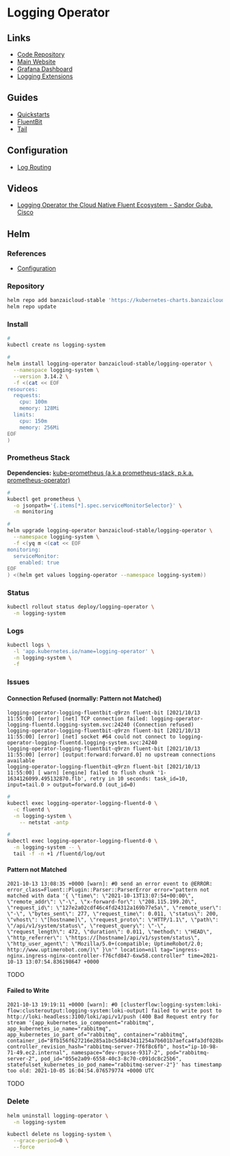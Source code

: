 # Logging Operator

## Links

- [Code Repository](https://github.com/banzaicloud/logging-operator)
- [Main Website](https://banzaicloud.com/products/logging-operator/)
- [Grafana Dashboard](https://grafana.com/grafana/dashboards/7752)
- [Logging Extensions](https://banzaicloud.com/docs/one-eye/logging-extensions/)

## Guides

- [Quickstarts](https://github.com/banzaicloud/logging-operator-docs/tree/master/docs/quickstarts)
- [FluentBit](https://banzaicloud.com/docs/one-eye/logging-operator/configuration/fluentbit/)
- [Tail](https://github.com/fluent/fluent-bit-docs/blob/1.3/input/tail.md)

## Configuration

- [Log Routing](https://github.com/banzaicloud/logging-operator-docs/blob/master/docs/configuration/log-routing.md)

## Videos

- [Logging Operator the Cloud Native Fluent Ecosystem - Sandor Guba, Cisco](https://www.youtube.com/watch?v=uWc7FgoBL60)

## Helm

### References

- [Configuration](https://github.com/banzaicloud/logging-operator/tree/master/charts/logging-operator#configuration)

### Repository

```sh
helm repo add banzaicloud-stable 'https://kubernetes-charts.banzaicloud.com'
helm repo update
```

### Install

```sh
#
kubectl create ns logging-system

#
helm install logging-operator banzaicloud-stable/logging-operator \
  --namespace logging-system \
  --version 3.14.2 \
  -f <(cat << EOF
resources:
  requests:
    cpu: 100m
    memory: 128Mi
  limits:
    cpu: 150m
    memory: 256Mi
EOF
)
```

<!--
createCustomResource: true
-->

### Prometheus Stack

**Dependencies:** [kube-prometheus (a.k.a prometheus-stack, p.k.a. prometheus-operator)](/prometheus/prometheus-stack.md)

```sh
#
kubectl get prometheus \
  -o jsonpath='{.items[*].spec.serviceMonitorSelector}' \
  -n monitoring

#
helm upgrade logging-operator banzaicloud-stable/logging-operator \
  --namespace logging-system \
  -f <(yq m <(cat << EOF
monitoring:
  serviceMonitor:
    enabled: true
EOF
) <(helm get values logging-operator --namespace logging-system))
```

### Status

```sh
kubectl rollout status deploy/logging-operator \
  -n logging-system
```

### Logs

```sh
kubectl logs \
  -l 'app.kubernetes.io/name=logging-operator' \
  -n logging-system \
  -f
```

### Issues

<!-- ####

```log
Normal   NotTriggerScaleUp  64s (x31 over 6m6s)     cluster-autoscaler  pod didn't trigger scale-up (it wouldn't fit if a new node is added): 2 node(s) didn't match node selector
Warning  FailedScheduling   15s (x7 over 4m17s)     default-scheduler   0/30 nodes are available: 1 Insufficient cpu, 1 node(s) had taint {node-role.kubernetes.io/master: }, that the pod didn't tolerate, 28 node(s) didn't match Pod's node affinity.
```

TODO -->

#### Connection Refused (normally: Pattern not Matched)

```log
logging-operator-logging-fluentbit-q9rzn fluent-bit [2021/10/13 11:55:00] [error] [net] TCP connection failed: logging-operator-logging-fluentd.logging-system.svc:24240 (Connection refused)
logging-operator-logging-fluentbit-q9rzn fluent-bit [2021/10/13 11:55:00] [error] [net] socket #64 could not connect to logging-operator-logging-fluentd.logging-system.svc:24240
logging-operator-logging-fluentbit-q9rzn fluent-bit [2021/10/13 11:55:00] [error] [output:forward:forward.0] no upstream connections available
logging-operator-logging-fluentbit-q9rzn fluent-bit [2021/10/13 11:55:00] [ warn] [engine] failed to flush chunk '1-1634126099.495132870.flb', retry in 10 seconds: task_id=10, input=tail.0 > output=forward.0 (out_id=0)
```

```sh
#
kubectl exec logging-operator-logging-fluentd-0 \
  -c fluentd \
  -n logging-system \
    -- netstat -antp

#
kubectl exec logging-operator-logging-fluentd-0 \
  -n logging-system -- \
  tail -f -n +1 /fluentd/log/out
```

#### Pattern not Matched

```log
2021-10-13 13:08:35 +0000 [warn]: #0 send an error event to @ERROR: error_class=Fluent::Plugin::Parser::ParserError error="pattern not matched with data '{ \"time\": \"2021-10-13T13:07:54+00:00\", \"remote_addr\": \"-\", \"x-forward-for\": \"208.115.199.20\", \"request_id\": \"127e2a02cdf46c4fd24312a169b77e5a\", \"remote_user\": \"-\", \"bytes_sent\": 277, \"request_time\": 0.011, \"status\": 200, \"vhost\": \"[hostname]\", \"request_proto\": \"HTTP/1.1\", \"path\": \"/api/v1/system/status\", \"request_query\": \"-\", \"request_length\": 472, \"duration\": 0.011, \"method\": \"HEAD\", \"http_referrer\": \"https://[hostname]/api/v1/system/status\", \"http_user_agent\": \"Mozilla/5.0+(compatible; UptimeRobot/2.0; http://www.uptimerobot.com/)\" }\n'" location=nil tag="ingress-nginx.ingress-nginx-controller-f76cfd847-6xw58.controller" time=2021-10-13 13:07:54.836198647 +0000
```

TODO

#### Failed to Write

```log
2021-10-13 19:19:11 +0000 [warn]: #0 [clusterflow:logging-system:loki-flow:clusteroutput:logging-system:loki-output] failed to write post to http://loki-headless:3100/loki/api/v1/push (400 Bad Request entry for stream '{app_kubernetes_io_component="rabbitmq", app_kubernetes_io_name="rabbitmq", app_kubernetes_io_part_of="rabbitmq", container="rabbitmq", container_id="8fb156f627216e285a1bc5d4843411254a7b601b7aefca4fa3df028bc0f601b0", controller_revision_hash="rabbitmq-server-7f6f8c6fb", host="ip-10-98-71-49.ec2.internal", namespace="dev-rgusse-9317-2", pod="rabbitmq-server-2", pod_id="055e2a09-6558-40c3-8c70-c091dc8c25b6", statefulset_kubernetes_io_pod_name="rabbitmq-server-2"}' has timestamp too old: 2021-10-05 16:04:54.076579774 +0000 UTC
```

TODO

### Delete

```sh
helm uninstall logging-operator \
  -n logging-system

kubectl delete ns logging-system \
  --grace-period=0 \
  --force
```
